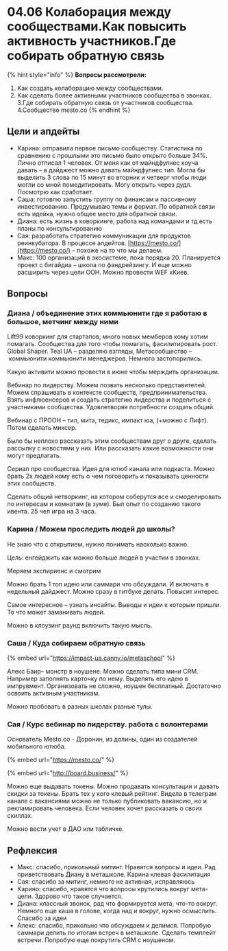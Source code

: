 # 04.06 Колаборация между сообществами.Как повысить активность участников.Где собирать обратную связь

{% hint style="info" %}
**Вопросы рассмотрели:**  
1. Как создать колаборацию между сообществами.  
2. Как сделать более активными участников сообщества в звонках.  
3.Где собирать обратную связь от участников сообщества.  
4.Сообщество mesto.co
{% endhint %}

## Цели и апдейты

* Карина: отправила первое письмо сообществу. Статистика по сравнению с прошлыми это письмо было открыто больше 34%. Лично отписал 1 человек. От меня как от майндфулнес коуча давать – в дайджест можно давать майндфулнес тип. Могла бы выделить 3 слова по 15 минут во вторник и четверг чтобы люди могли со мной помедитировать. Могу открыть через дудл. Посмотрю как сработает.
* Саша: готовлю запустить группу по финансам и пассивному инвестированию. Продумываю темы и формат. По обратной связи есть идейка, нужно общее место для обратной связи.
* Диана: есть жизнь в коворкинге, работа над командами и тд есть планы по консультированию
* Сая: разработать стратегию коммуникации для продуктов реинкубатора. В процессе апдейтов. [https://mesto.co/](https://mesto.co/) – похоже на то что мы делаем. 
* Макс: 100 организаций в экосистеме, пока порядка 20. Планируется проект с бигайдиа – школа по фандрейзингу. И еще можно расширить через цели ООН. Можно провести WEF xКиев.

## Вопросы

### Диана / объединение этих коммьюнити где я работаю в большое, метчинг между ними

Lift99 коворкинг для стартапов, много новых мемберов кому хотим помагать. Сообщества для того чтобы помагать, фасилитировать рост. Global Shaper. Teal UA – разделяю взгляды, Метасообщество – коммьюнити коммьюнити менеджеров. Немного застопорились.

Какую активити можно провести в июне чтобы мерждить организации.

Вебинар по лидерству. Можем позвать несколько представителей. Можем спрашивать в контексте сообществ, предпринимательства. Взять инфлюенсеров и создать стратегию лидерства и поделиться с участниками сообщества. Удовлетворяя потребности создать общий.

Вебинар с ПРООН – тил, мита, тедикс, импакт юа, \(+можно с Лифт\). Потом сделать миксер.

Было бы неплохо рассказать этим сообществам друг о друге, сделать рассылку с новостями у них. Или рассказать какие возможности они могут предлагать.

Сериал про сообщества. Идея для ютюб канала или подкаста. Можно брать 2х людей кому есть о чем поговорить и показывать ценности этих сообществ.

Сделать общий нетворкинг, на котором соберутся все и смоделировать по интересам и комнатам \(в зуме\). Был опыт по созданию такого ивента. 25 чел игра на 3 часа.

### Карина / Можем проследить людей до школы?

Не знаю что с открытием, нужно понимать насколько важно.

Цель: енгейджить как можно больше людей в участии в звонках.

Меряем экспириенс и смотрим

Можно брать 1 топ идею или саммари что обсуждали. И включать в недельный дайджест. Можно сразу в гитбуке делать. Повысит интерес.

Самое интересное – узнать инсайты. Выводы и идеи к которым пришли. То что может заманивать людей.

Можно в клоузинг раунд включить такую мысль.

### Саша / Куда собираем обратную связь

{% embed url="https://impact-ua.canny.io/metaschool" %}

Алекс Баир– монстр в ноушене. Можно сделать типа мини CRM. Например заполнять карточку по нему. Выделять его идею в импрувмент. Организовать не сложно, ноушен бесплатный. Достаточно освоить активным участникам.

Можно пробовать в разных школах разные тулы.

### Сая / Курс вебинар по лидерству. работа с волонтерами

Основатель Mesto.co - Доронин, из долины, один из создателей мобильного ютюба.

{% embed url="https://mesto.co/" %}

{% embed url="http://board.business/" %}

Можно еще выдавать токены. Можно продавать консультации и давать скидки за токены. Брать тех у кого клевый рейтинг. Видела в телеграм канале с вакансиями можно не только публиковать вакансию, но и рекламировать человека. Если человек хочет рассказать о своих скиллах.

Можно вести учет в ДАО или табличке.

## Рефлексия

* Макс: спасибо, прикольный митинг. Нравятся вопросы и идеи. Рад приветствовать Диану в меташколе. Карина клевая фасилитация
* Сая: спасибо за митинг, немного не активная, исправляюсь
* Карино: спасибо, нравятся что вопросы крутились вокруг мета-цели. Здорово что такое случается.
* Диана: классный звонок, рад что формируется мета, что-то вокруг. Немного еще каша в голове, когда над и вокруг, нужно осмыслить. Спасибо за идеи
* Алекс: спасибо, прикольно что обсуждаем и делимся. Попробую саммари делить по итогам встреч в меташколе. Сделать темплейт встречи. Попробую еще покрутить CRM с ноушеном.

